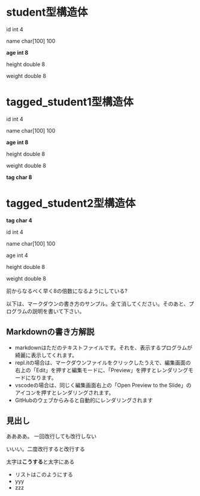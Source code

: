 # student型構造体

id     int         4

name   char[100] 100

**age    int         8**

height double      8

weight double      8




# tagged_student1型構造体

id     int         4

name   char[100] 100

**age    int         8**

height double      8

weight double      8

**tag  char         8**




# tagged_student2型構造体

**tag    char        4**

id     int         4         

name   char[100] 100

age    int         4

height double      8

weight double      8

前からなるべく早く8の倍数になるようにしている?

以下は、マークダウンの書き方のサンプル。全て消してください。そのあと、プログラムの説明を書いて下さい。


## Markdownの書き方解説
- markdownはただのテキストファイルです。それを、表示するプログラムが綺麗に表示してくれます。
- repl.itの場合は、マークダウンファイルをクリックしたうえで、編集画面の右上の「Edit」を押すと編集モードに、「Preview」を押すとレンダリングモードになります。
- vscodeの場合は、同じく編集画面右上の「Open Preview to the Slide」のアイコンを押すとレンダリングされます。
- GitHubのウェブからみると自動的にレンダリングされます

## 見出し

ああああ。
一回改行しても改行しない

いいい。二度改行すると改行する

太字は**こうする**と太字にある

- リストはこのようにする
- yyy
- zzz